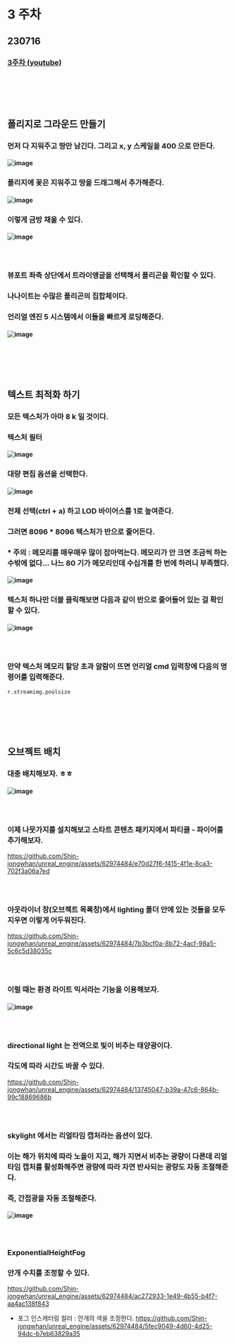 # 3 주차
## 230716
### [3주차 (youtube)](https://www.youtube.com/watch?v=D0IY2s88eKs)
### <br/><br/><br/>

## 폴리지로 그라운드 만들기
### 먼저 다 지워주고 땅만 남긴다. 그리고 x, y 스케일을 400 으로 만든다.
#### ![image](https://github.com/Shin-jongwhan/unreal_engine/assets/62974484/eda5eb93-4328-4748-a76c-d59a3badf8aa)
### 폴리지에 꽃은 지워주고 땅을 드래그해서 추가해준다.
#### ![image](https://github.com/Shin-jongwhan/unreal_engine/assets/62974484/00b13bde-9742-405c-b0e5-688d96cf89ae)
### 이렇게 금방 채울 수 있다.
#### ![image](https://github.com/Shin-jongwhan/unreal_engine/assets/62974484/1980135f-d0c5-4db0-8345-7a488bf371bb)
### <br/>

### 뷰포트 좌측 상단에서 트라이앵글을 선택해서 폴리곤을 확인할 수 있다.
### 나나이트는 수많은 폴리곤의 집합체이다.
### 언리얼 엔진 5 시스템에서 이들을 빠르게 로딩해준다.
#### ![image](https://github.com/Shin-jongwhan/unreal_engine/assets/62974484/fac62ef7-1d36-4eb9-8e62-fd70ae1998ed)
### <br/><br/><br/>

## 텍스트 최적화 하기
### 모든 텍스처가 아마 8 k 일 것이다.
### 텍스처 필터
#### ![image](https://github.com/Shin-jongwhan/unreal_engine/assets/62974484/4e3d894b-5f97-4c7b-997f-d3ed14f86d29)
### 대량 편집 옵션을 선택한다.
#### ![image](https://github.com/Shin-jongwhan/unreal_engine/assets/62974484/5d4a925c-1b02-45cc-b6d4-decda23d9b09)
### 전체 선택(ctrl + a) 하고 LOD 바이어스를 1로 높여준다.
### 그러면 8096 * 8096 텍스처가 반으로 줄어든다.
### * 주의 : 메모리를 매우매우 많이 잡아먹는다. 메모리가 안 크면 조금씩 하는 수밖에 없다... 나느 80 기가 메모리인데 수십개를 한 번에 하려니 부족했다.
#### ![image](https://github.com/Shin-jongwhan/unreal_engine/assets/62974484/c066b46e-f768-4835-b059-d278b5374aa4)
### 텍스처 하나만 더블 클릭해보면 다음과 같이 반으로 줄어들어 있는 걸 확인할 수 있다.
#### ![image](https://github.com/Shin-jongwhan/unreal_engine/assets/62974484/2c7dcd2a-a73a-42b9-90e5-e57123921ad0)
### <br/>

### 만약 텍스처 메모리 할당 초과 알람이 뜨면 언리얼 cmd 입력창에 다음의 명령어를 입력해준다.
```
r.streamimg.poolsize
```
### <br/><br/><br/>

## 오브젝트 배치
### 대충 배치해보자. ㅎㅎ
#### ![image](https://github.com/Shin-jongwhan/unreal_engine/assets/62974484/a9464ffa-6430-4891-a3f4-0526fab6d18b)
### <br/>

### 이제 나뭇가지를 설치해보고 스타트 콘텐츠 패키지에서 파티클 - 파이어를 추가해보자.
https://github.com/Shin-jongwhan/unreal_engine/assets/62974484/e70d27f6-f415-4f1e-8ca3-702f3a06a7ed
### <br/>

### 아웃라이너 창(오브젝트 목록창)에서 lighting 폴더 안에 있는 것들을 모두 지우면 이렇게 어두워진다.
https://github.com/Shin-jongwhan/unreal_engine/assets/62974484/7b3bcf0a-8b72-4acf-98a5-5c6c5d38035c
### <br/>

### 이럴 때는 환경 라이트 믹서라는 기능을 이용해보자.
#### ![image](https://github.com/Shin-jongwhan/unreal_engine/assets/62974484/e6fec0de-5916-41cb-9bbe-4a2fe13a40d3)
### <br/>

### directional light 는 전역으로 빛이 비추는 태양광이다.
### 각도에 따라 시간도 바꿀 수 있다.
https://github.com/Shin-jongwhan/unreal_engine/assets/62974484/13745047-b39a-47c6-864b-99c18869686b
### <br/>

### skylight 에서는 리얼타임 캡처라는 옵션이 있다.
### 이는 해가 위치에 따라 노을이 지고, 해가 지면서 비추는 광량이 다른데 리얼타임 캡처를 활성화해주면 광량에 따라 자연 반사되는 광량도 자동 조절해준다.
### 즉, 간접광을 자동 조절해준다.
#### ![image](https://github.com/Shin-jongwhan/unreal_engine/assets/62974484/50f827fa-e8d6-435c-86d1-d6ec624b4f92)
### <br/>

### ExponentialHeightFog
### 안개 수치를 조정할 수 있다.
https://github.com/Shin-jongwhan/unreal_engine/assets/62974484/ac272933-1e49-4b55-b4f7-aa4ac138f843
- 포그 인스캐터링 컬러 : 안개의 색을 조정한다.
https://github.com/Shin-jongwhan/unreal_engine/assets/62974484/5fec9049-4d60-4d25-94dc-b7eb63829a35




